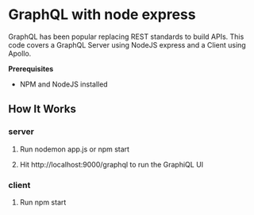 # GraphQL with node express
GraphQL has been popular replacing REST standards to build APIs. This code covers a GraphQL Server using NodeJS express and a Client using
Apollo.


**Prerequisites**
  * NPM and NodeJS installed
  

## How It Works

 ### server

  1. Run nodemon app.js or npm start
  
  2. Hit http://localhost:9000/graphql to run the GraphiQL UI

 ### client
   1. Run npm start
   
    
